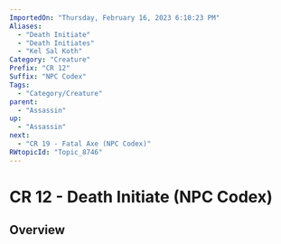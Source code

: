 ```yaml
---
ImportedOn: "Thursday, February 16, 2023 6:10:23 PM"
Aliases:
  - "Death Initiate"
  - "Death Initiates"
  - "Kel Sal Koth"
Category: "Creature"
Prefix: "CR 12"
Suffix: "NPC Codex"
Tags:
  - "Category/Creature"
parent:
  - "Assassin"
up:
  - "Assassin"
next:
  - "CR 19 - Fatal Axe (NPC Codex)"
RWtopicId: "Topic_8746"
---
```

# CR 12 - Death Initiate (NPC Codex)
## Overview
